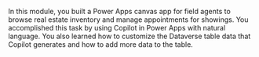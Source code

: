 In this module, you built a Power Apps canvas app for field agents to browse real estate inventory and manage appointments for showings. You accomplished this task by using Copilot in Power Apps with natural language. You also learned how to customize the Dataverse table data that Copilot generates and how to add more data to the table.
